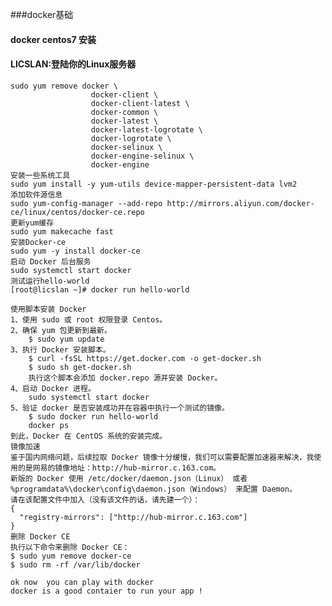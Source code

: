 ###docker基础
#### docker centos7 安装
#### LICSLAN:登陆你的Linux服务器
    sudo yum remove docker \
                      docker-client \
                      docker-client-latest \
                      docker-common \
                      docker-latest \
                      docker-latest-logrotate \
                      docker-logrotate \
                      docker-selinux \
                      docker-engine-selinux \
                      docker-engine
    安装一些系统工具
    sudo yum install -y yum-utils device-mapper-persistent-data lvm2
    添加软件源信息
    sudo yum-config-manager --add-repo http://mirrors.aliyun.com/docker-ce/linux/centos/docker-ce.repo
    更新yum缓存
    sudo yum makecache fast
    安装Docker-ce
    sudo yum -y install docker-ce
    启动 Docker 后台服务
    sudo systemctl start docker
    测试运行hello-world
    [root@licslan ~]# docker run hello-world
    
    使用脚本安装 Docker
    1、使用 sudo 或 root 权限登录 Centos。
    2、确保 yum 包更新到最新。
        $ sudo yum update
    3、执行 Docker 安装脚本。
        $ curl -fsSL https://get.docker.com -o get-docker.sh
        $ sudo sh get-docker.sh
        执行这个脚本会添加 docker.repo 源并安装 Docker。
    4、启动 Docker 进程。
        sudo systemctl start docker
    5、验证 docker 是否安装成功并在容器中执行一个测试的镜像。
        $ sudo docker run hello-world
        docker ps
    到此，Docker 在 CentOS 系统的安装完成。
    镜像加速
    鉴于国内网络问题，后续拉取 Docker 镜像十分缓慢，我们可以需要配置加速器来解决，我使用的是网易的镜像地址：http://hub-mirror.c.163.com。
    新版的 Docker 使用 /etc/docker/daemon.json（Linux） 或者 %programdata%\docker\config\daemon.json（Windows） 来配置 Daemon。
    请在该配置文件中加入（没有该文件的话，请先建一个）：
    {
      "registry-mirrors": ["http://hub-mirror.c.163.com"]
    }
    删除 Docker CE
    执行以下命令来删除 Docker CE：
    $ sudo yum remove docker-ce
    $ sudo rm -rf /var/lib/docker
    
    ok now  you can play with docker 
    docker is a good contaier to run your app !
                  